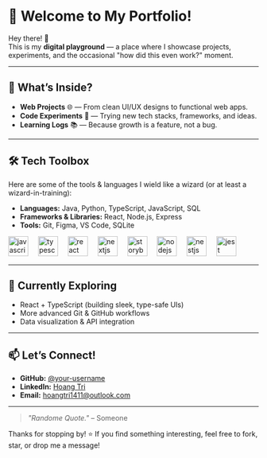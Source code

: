 # 🚀 Welcome to My Portfolio!

Hey there! 👋  
This is my **digital playground** — a place where I showcase projects, experiments, and the occasional "how did this even work?" moment.

---

## 🎯 What’s Inside?
- **Web Projects** 🌐 — From clean UI/UX designs to functional web apps.
- **Code Experiments** 🧪 — Trying new tech stacks, frameworks, and ideas.
- **Learning Logs** 📚 — Because growth is a feature, not a bug.

---

## 🛠️ Tech Toolbox
Here are some of the tools & languages I wield like a wizard (or at least a wizard-in-training):
- **Languages:** Java, Python, TypeScript, JavaScript, SQL
- **Frameworks & Libraries:** React, Node.js, Express
- **Tools:** Git, Figma, VS Code, SQLite
<div align="left">
  <img src="https://cdn.jsdelivr.net/gh/devicons/devicon/icons/javascript/javascript-original.svg" height="40" alt="javascript logo"  />
  <img width="12" />
  <img src="https://cdn.jsdelivr.net/gh/devicons/devicon/icons/typescript/typescript-original.svg" height="40" alt="typescript logo"  />
  <img width="12" />
  <img src="https://cdn.jsdelivr.net/gh/devicons/devicon/icons/react/react-original.svg" height="40" alt="react logo"  />
  <img width="12" />
  <img src="https://cdn.jsdelivr.net/gh/devicons/devicon/icons/nextjs/nextjs-original.svg" height="40" alt="nextjs logo"  />
  <img width="12" />
  <img src="https://cdn.jsdelivr.net/gh/devicons/devicon/icons/storybook/storybook-original.svg" height="40" alt="storybook logo"  />
  <img width="12" />
  <img src="https://cdn.jsdelivr.net/gh/devicons/devicon/icons/nodejs/nodejs-original.svg" height="40" alt="nodejs logo"  />
  <img width="12" />
  <img src="https://cdn.jsdelivr.net/gh/devicons/devicon/icons/nestjs/nestjs-original.svg" height="40" alt="nestjs logo"  />
  <img width="12" />
  <img src="https://cdn.jsdelivr.net/gh/devicons/devicon/icons/jest/jest-plain.svg" height="40" alt="jest logo"  />
</div>

---

## 🌱 Currently Exploring
- React + TypeScript (building sleek, type-safe UIs)
- More advanced Git & GitHub workflows
- Data visualization & API integration

---

## 📫 Let’s Connect!
- **GitHub:** [@your-username](https://github.com/HoangTree)
- **LinkedIn:** [Hoang Tri](www.linkedin.com/in/tri-van-hoang-nguyen)
- **Email:** hoangtri1411@outlook.com

---

> _"Randome Quote."_ – Someone  

Thanks for stopping by! ⭐ If you find something interesting, feel free to fork, star, or drop me a message!
